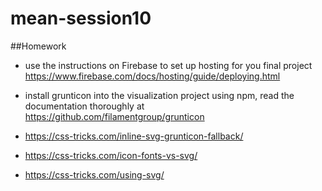 # mean-session10

##Homework
* use the instructions on Firebase to set up hosting for you final project https://www.firebase.com/docs/hosting/guide/deploying.html
* install grunticon into the visualization project using npm, read the documentation thoroughly at https://github.com/filamentgroup/grunticon

* https://css-tricks.com/inline-svg-grunticon-fallback/
* https://css-tricks.com/icon-fonts-vs-svg/
* https://css-tricks.com/using-svg/
